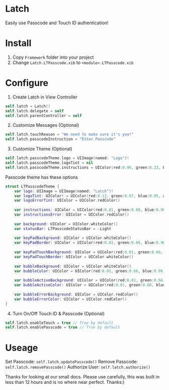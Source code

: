 Latch
=====

Easily use Passcode and Touch ID authentication!

Install
========

1. Copy `Framework` folder into your project
2. Change `Latch.LTPasscode.xib` to `<module>.LTPasscode.xib`

Configure
==========

1. Create Latch in View Controller
``` swift
self.latch = Latch()
self.latch.delegate = self
self.latch.parentController = self
```

2. Customize Messages (Optional)
``` swift
self.latch.touchReason = "We need to make sure it's you!"
self.latch.passcodeInstruction = "Enter Passcode"
```

3. Customize Theme (Optional)
``` swift
self.latch.passcodeTheme.logo = UIImage(named: "Logo")!
self.latch.passcodeTheme.logoTint = nil
self.latch.passcodeTheme.instructions = UIColor(red:0.96, green:0.33, blue:0.24, alpha:1)
```

Passcode theme has these options
``` swift
struct LTPasscodeTheme {
    var logo: UIImage = UIImage(named: "Latch")!
    var logoTint: UIColor! = UIColor(red:0.12, green:0.67, blue:0.95, alpha:1)
    var logoErrorTint: UIColor = UIColor.redColor()
   
    var instructions: UIColor = UIColor(red:0.01, green:0.66, blue:0.96, alpha:1)
    var instructionsError: UIColor = UIColor.redColor()
    
    var background: UIColor = UIColor.whiteColor()
    var statusBar: LTPasscodeStatusBar = .Light
    
    var keyPadBackground: UIColor = UIColor.whiteColor()
    var keyPadBorder: UIColor = UIColor(red:0.01, green:0.66, blue:0.96, alpha:1)
    
    var keyPadTouchBackground: UIColor = UIColor(red:0.01, green:0.66, blue:0.96, alpha:1)
    var keyPadTouchBorder: UIColor = UIColor.whiteColor()
    
    var bubbleBackground: UIColor = UIColor.whiteColor()
    var bubbleColor: UIColor = UIColor(red:0.01, green:0.66, blue:0.96, alpha:1)
    
    var bubbleActiveBackground: UIColor = UIColor(red:0.01, green:0.66, blue:0.96, alpha:1)
    var bubbleActiveColor: UIColor = UIColor(red:0.01, green:0.66, blue:0.96, alpha:1)
    
    var bubbleErrorBackground: UIColor = UIColor.redColor()
    var bubbleErrorColor: UIColor = UIColor.redColor()
}
```

4. Turn On/Off Touch ID & Passcode (Optional)
``` swift
self.latch.enableTouch = true // True by default 
self.latch.enablePasscode = true // True by default 
```

Useage
========

Set Passcode: `self.latch.updatePasscode()`
Remove Passcode: `self.latch.removePasscode()`
Authorize User: `self.latch.authorize()`

Thanks for looking at our small docs. Please use carefully, this was built in less than 12 hours and is no where near perfect. Thanks:)
